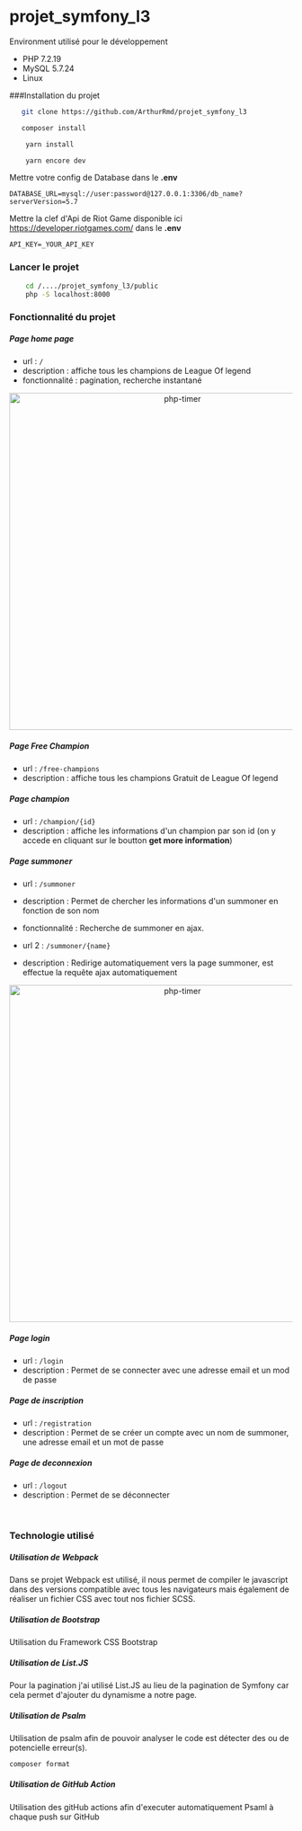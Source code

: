 # projet_symfony_l3

Environment utilisé pour le développement
* PHP 7.2.19
* MySQL 5.7.24
* Linux


###Installation du projet 

```bash
   git clone https://github.com/ArthurRmd/projet_symfony_l3
   ```

```bash
   composer install 
   ```

```bash
    yarn install
```

```bash
    yarn encore dev
```

Mettre votre config de Database dans le **.env** 
```env
DATABASE_URL=mysql://user:password@127.0.0.1:3306/db_name?serverVersion=5.7
```


Mettre la clef d'Api de Riot Game disponible ici https://developer.riotgames.com/ dans le **.env** 
```env
API_KEY=_YOUR_API_KEY
```

### Lancer le projet

```bash
    cd /..../projet_symfony_l3/public
    php -S localhost:8000   
```

###

### Fonctionnalité du projet

##### Page home page

- url : `` / ``
- description : affiche tous les champions de League Of legend
- fonctionnalité : pagination, recherche instantané

<p align="center">
    <img src="https://github.com/ArthurRmd/php-timer/projet_symfony_l3/readme_assets/champion.gif" width="600" alt="php-timer">
</p>


##### Page Free Champion

- url : `` /free-champions ``
- description : affiche tous les champions Gratuit de League Of legend



##### Page champion

- url : `` /champion/{id} ``
- description : affiche les informations d'un champion par son id (on y accede en cliquant sur
                le boutton **get more information**)



##### Page summoner

- url : `` /summoner ``
- description : Permet de chercher les informations d'un summoner en fonction de son nom
- fonctionnalité : Recherche de summoner en ajax.

- url 2 : `` /summoner/{name} ``
- description : Redirige automatiquement vers la page summoner, est effectue la requête ajax automatiquement 

<p align="center">
    <img src="https://github.com/ArthurRmd/php-timer/projet_symfony_l3/readme_assets/summoner.gif" width="600" alt="php-timer">
</p>

##### Page login

- url : `` /login ``
- description : Permet de se connecter avec une adresse email et un mod de passe 



##### Page de inscription

- url : `` /registration ``
- description : Permet de se créer un compte avec un nom de summoner, une adresse email et un mot de passe



##### Page de deconnexion

- url : `` /logout ``
- description : Permet de se déconnecter

<br>

### Technologie utilisé

##### Utilisation de Webpack
Dans se projet Webpack est utilisé, il nous permet de compiler le javascript dans des versions compatible avec
tous les navigateurs mais également de réaliser un fichier CSS avec tout nos fichier SCSS.

##### Utilisation de Bootstrap
Utilisation du Framework CSS Bootstrap

##### Utilisation de List.JS
Pour la pagination j'ai utilisé List.JS au lieu de la pagination de Symfony car cela permet d'ajouter du dynamisme
a notre page.

##### Utilisation de Psalm
Utilisation de psalm afin de pouvoir analyser le code est détecter des ou de potencielle erreur(s).

```bash
composer format
```

##### Utilisation de GitHub Action
Utilisation des gitHub actions afin d'executer automatiquement Psaml à chaque push sur GitHub


